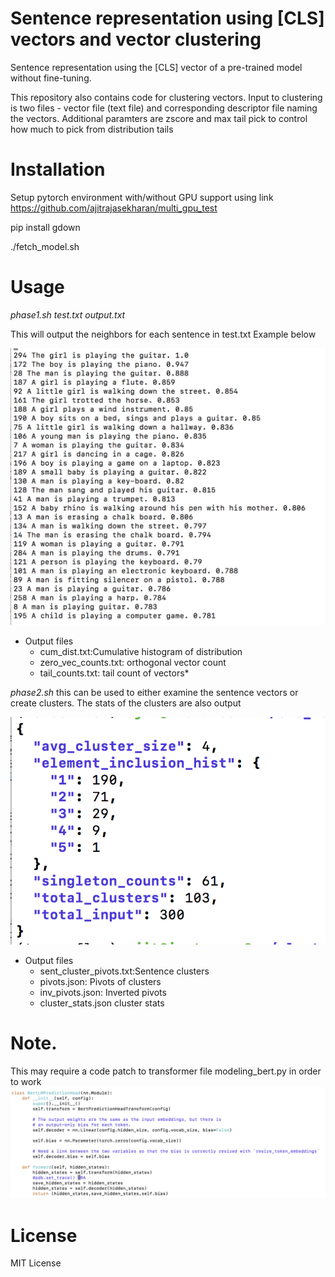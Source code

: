 # Sentence representation using [CLS] vectors and vector clustering

Sentence representation using the [CLS] vector of a pre-trained model without fine-tuning. 

This repository also contains code for clustering vectors. Input to clustering is two files - vector file (text file) and corresponding descriptor file naming the vectors. Additional paramters are zscore and max tail pick to control how much to pick from distribution tails

# Installation


Setup pytorch environment with/without GPU support using link https://github.com/ajitrajasekharan/multi_gpu_test

pip install gdown

./fetch_model.sh

# Usage

*phase1.sh test.txt output.txt*

This will output the neighbors for each sentence in test.txt
Example below


![DES](DES.png)

* Output files
  * cum_dist.txt:Cumulative histogram of distribution
  * zero_vec_counts.txt: orthogonal vector count
  * tail_counts.txt: tail count of vectors*

*phase2.sh*
this can be used to either examine the sentence vectors or create clusters. The stats of the clusters are also output

![stats](stats.png)

* Output files
  * sent_cluster_pivots.txt:Sentence clusters
  * pivots.json: Pivots of clusters
  * inv_pivots.json: Inverted pivots
  * cluster_stats.json cluster stats

# Note. 
This may require a code patch to transformer file modeling_bert.py in order to work
![patch](patch.png)


# License
MIT License
